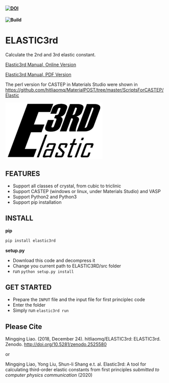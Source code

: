 #### [![DOI](https://zenodo.org/badge/162978272.svg)](https://zenodo.org/badge/latestdoi/162978272)
#### ![Build](https://github.com/hitliaomq/ELASTIC3rd/workflows/Install/badge.svg)



# ELASTIC3rd

Calculate the 2nd and 3rd elastic constant.

[Elastic3rd Manual, Online Version](https://elastic3rd.readthedocs.io/)

[Elastic3rd Manual, PDF Version](https://github.com/hitliaomq/ELASTIC3rd/blob/master/docs/elastic3rd-manual-readthedocs.pdf)

The perl version for CASTEP in Materials Studio were shown in <https://github.com/hitliaomq/MaterialPOST/tree/master/ScriptsForCASTEP/Elastic>

<img src="https://github.com/hitliaomq/ELASTIC3rd/blob/master/docs/Elastic3rd_LOGO.png" width="305" height="177"></img>

## FEATURES

- Support all classes of crystal, from cubic to triclinic
- Support CASTEP (windows or linux, under Materials Studio) and VASP
- Support Python2 and Python3
- Support pip installation

## INSTALL

**pip**

```python
pip install elastic3rd
```

**setup.py**

- Download this code and decompress it
- Change you current path to ELASTIC3RD/src folder
- run `python setup.py install`


## GET STARTED

- Prepare the `INPUT` file and the input file for first principlec code
- Enter the folder
- Simply run `elastic3rd run`



## Please Cite

Mingqing Liao. (2018, December 24). hitliaomq/ELASTIC3rd: ELASTIC3rd. Zenodo. http://doi.org/10.5281/zenodo.2525580

or

Mingqing Liao, Yong Liu, Shun-li Shang  e.t. al. Elastic3rd: A tool for calculating third-order elastic constants from first principles *submitted to computer physics communication*  (2020)